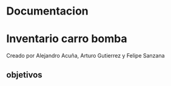 # Documentacion


<h1><b>Inventario carro bomba</b></h1>
Creado por Alejandro Acuña, Arturo Gutierrez y Felipe Sanzana

<h2>objetivos</h2>


